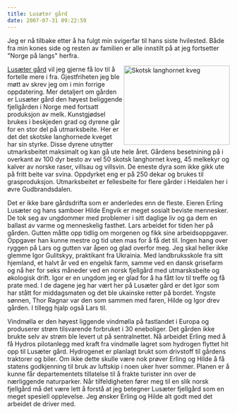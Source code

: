 ```yaml
---
title: Lusæter gård
date: 2007-07-31 09:22:59
---
```


Jeg er nå tilbake etter å ha fulgt min svigerfar til hans siste hvilested. Både fra min kones side og resten av familien er alle innstilt på at jeg fortsetter "Norge på langs" herfra.

<a href="http://www.flickr.com/photos/gisle/929914699/"><img align="right" src="http://farm2.static.flickr.com/1129/929914699_1e20dd631f_m.jpg" width="240" height="180" alt="Skotsk langhornet kveg" /></a> <a href="http://home.online.no/~sjoaraft/">Lusæter gård</a> vil jeg gjerne få lov til å fortelle mere i fra. Gjestfriheten jeg ble møtt av skrev jeg om i min forrige oppdatering. Mer detaljert om gården er Lusæter gård den høyest beliggende fjellgården i Norge med fortsatt produksjon av melk. Kunstgjødsel brukes i beskjeden grad og dyrene går for en stor del på utmarksbeite. Her er det det skotske langhornede kveget har sin styrke. Disse dyrene utnytter utmarksbeitet maksimalt og kan gå ute hele året. Gårdens besetnining på i overkant av 100 dyr besto av vel 50 skotsk langhornet kveg, 45 melkekyr og kalver av norske raser, villsau og villsvin. De eneste dyra som ikke gikk ute på fritt beite var svina. Oppdyrket eng er på 250 dekar og brukes til grasproduksjon. Utmarksbeitet er fellesbeite for flere gårder i Heidalen her i øvre Gudbrandsdalen.

Det er ikke bare gårdsdrifta som er anderledes enn de fleste. Eieren Erling Lusæter og hans samboer Hilde Engvik er meget sosialt beviste mennesker. De tok seg av ungdommer med problemer i sitt daglige liv og ga dem en ballast av varme og menneskelig fasthet. Lars arbeidet for tiden her på gården. Gutten måtte opp tidlig om morgenen og fikk sine arbeidsoppgaver. Oppgaver han kunne mestre og tid uten mas for å få det til. Ingen hang over ryggen på Lars og gutten var åpen og glad overfor meg. Jeg skal heller ikke glemme Igor Gulitskyy, praktikant fra Ukrainia. Med landbruksskole fra sitt hjemland, et halvt år ved en engelsk farm, samme ved en dansk grisefarm og nå her for seks måneder ved en norsk fjellgård med utmarsksbeite og økologisk drift. Igor er en ungdom jeg er glad for å ha fått lov til treffe og få prate med. I de dagene jeg har vært her på Lusæter gård er det Igor som har stått for middagsmaten og det ble ukainske retter på bordet. Yngste sønnen, Thor Ragnar var den som sammen med faren, Hilde og Igor drev gården. I tillegg hjalp også Lars til.

Vindmølla er den høyest liggende vindmølla på fastlandet i Europa og produserer strøm tilsvarende forbruket i 30 eneboliger. Det gården ikke brukte selv av strøm ble levert ut på sentralnettet. Nå arbeidet Erling med å få Hydros pilotanlegg med kraft fra vindmølle lagret som hydrogen flyttet hit opp til Lusæter gård. Hydrogenet er planlagt brukt som drivstoff til gårdens traktorer og biler. Om ikke dette skulle være nok prøver Erling og Hilde å få statens godkjenning til bruk av luftskip i noen uker hver sommer. Planen er å kunne får departementets tillatelse til å frakte turister inn over de nærliggende naturparker. Når tilfeldigheten fører meg til en slik norsk fjellgård må det være lett å forstå at jeg betegner Lusæter fjellgård som en meget spesiell opplevelse. Jeg ønsker Erling og Hilde alt godt med det arbeidet de driver med.
